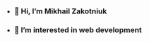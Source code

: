 
- ### 👋 Hi, I’m Mikhail Zakotniuk
- ### 👀 I’m interested in web development
<!---
zakotniuk/zakotniuk is a ✨ special ✨ repository because its `README.md` (this file) appears on your GitHub profile.
You can click the Preview link to take a look at your changes.
--->
